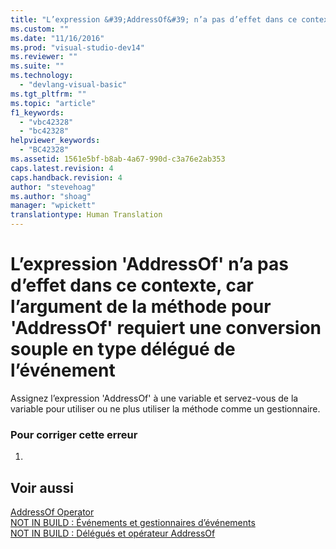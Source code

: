 ```yaml
---
title: "L’expression &#39;AddressOf&#39; n’a pas d’effet dans ce contexte, car l’argument de la m&#233;thode pour &#39;AddressOf&#39; requiert une conversion souple en type d&#233;l&#233;gu&#233; de l’&#233;v&#233;nement | Microsoft Docs"
ms.custom: ""
ms.date: "11/16/2016"
ms.prod: "visual-studio-dev14"
ms.reviewer: ""
ms.suite: ""
ms.technology: 
  - "devlang-visual-basic"
ms.tgt_pltfrm: ""
ms.topic: "article"
f1_keywords: 
  - "vbc42328"
  - "bc42328"
helpviewer_keywords: 
  - "BC42328"
ms.assetid: 1561e5bf-b8ab-4a67-990d-c3a76e2ab353
caps.latest.revision: 4
caps.handback.revision: 4
author: "stevehoag"
ms.author: "shoag"
manager: "wpickett"
translationtype: Human Translation
---
```

# L’expression &#39;AddressOf&#39; n’a pas d’effet dans ce contexte, car l’argument de la m&#233;thode pour &#39;AddressOf&#39; requiert une conversion souple en type d&#233;l&#233;gu&#233; de l’&#233;v&#233;nement
Assignez l’expression 'AddressOf' à une variable et servez\-vous de la variable pour utiliser ou ne plus utiliser la méthode comme un gestionnaire.  
  
### Pour corriger cette erreur  
  
1.  
  
## Voir aussi  
 [AddressOf Operator](../../visual-basic/language-reference/operators/addressof-operator.md)   
 [NOT IN BUILD : Événements et gestionnaires d’événements](http://msdn.microsoft.com/fr-fr/95074a0d-1cbc-4221-a95a-964185c7f962)   
 [NOT IN BUILD : Délégués et opérateur AddressOf](http://msdn.microsoft.com/fr-fr/7b2ed932-8598-4355-b2f7-5cedb23ee86f)